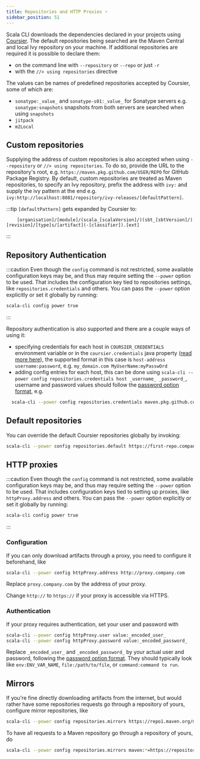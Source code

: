 ```yaml
---
title: Repositories and HTTP Proxies ⚡️
sidebar_position: 51
---
```


Scala CLI downloads the dependencies declared in your projects using [Coursier](https://get-coursier.io/).
The default repositories being searched are the Maven Central and local Ivy repository on your machine.
If additional repositories are required it is possible to declare them:
- on the command line with `--repository` or `--repo` or just `-r`
- with the `//> using repositories` directive

The values can be names of predefined repositories accepted by Coursier, some of which are:
- `sonatype:_value_` and `sonatype-s01:_value_` for Sonatype servers e.g. `sonatype:snapshots`
    snapshots from both servers are searched when using `snapshots`
- `jitpack`
- `m2Local`

## Custom repositories

Supplying the address of custom repositories is also accepted when using `--repository` or `//> using repositories`.
To do so, provide the URL to the repository's root, e.g. `https://maven.pkg.github.com/USER/REPO` for GitHub Package Registry.
By default, custom repositories are treated as Maven repositories, to specify an Ivy repository, prefix the address with `ivy:` and supply the ivy pattern at the end e.g. `ivy:http://localhost:8081/repository/ivy-releases/[defaultPattern]`.

:::tip
`[defaultPattern]` gets expanded by Coursier to: 
```text
    [organisation]/[module]/(scala_[scalaVersion]/)(sbt_[sbtVersion]/)[revision]/[type]s/[artifact](-[classifier]).[ext]
```
:::

## Repository Authentication

:::caution
Even though the `config` command is not restricted, some available configuration keys may be, and thus may
require setting the `--power` option to be used.
That includes the configuration key tied to repositories settings, like `repositories.credentials` and others.
You can pass the `--power` option explicitly or set it globally by running:
```bash ignore
scala-cli config power true
```
:::

Repository authentication is also supported and there are a couple ways of using it:
- specifying credentials for each host in `COURSIER_CREDENTIALS` environment variable or in the `coursier.credentials` java property ([read more here](/docs/guides/java-properties.md)),
    the supported format in this case is `host-address username:password`, e.g. `my_domain.com MyUserName:myPasswOrd`
- adding config entries for each host, this can be done using `scala-cli --power config repositories.credentials host _username_ _password_`,
    username and password values should follow the [password option format](/docs/reference/password-options.md), e.g. 
```bash ignore
  scala-cli --power config repositories.credentials maven.pkg.github.com value:PrivateToken env:GH_TOKEN
```

## Default repositories

You can override the default Coursier repositories globally by invoking:
```bash ignore
scala-cli --power config repositories.default https://first-repo.company.com https://second-repo.company.com
```

## HTTP proxies

:::caution
Even though the `config` command is not restricted, some available configuration keys may be, and thus may
require setting the `--power` option to be used.
That includes configuration keys tied to setting up proxies, like `httpProxy.address` and others.
You can pass the `--power` option explicitly or set it globally by running:
```bash ignore
scala-cli config power true
```
:::

### Configuration

If you can only download artifacts through a proxy, you need to configure it beforehand, like
```bash ignore
scala-cli --power config httpProxy.address http://proxy.company.com
```

Replace `proxy.company.com` by the address of your proxy.

Change `http://` to `https://` if your proxy is accessible via HTTPS.

### Authentication

If your proxy requires authentication, set your user and password with
```bash ignore
scala-cli --power config httpProxy.user value:_encoded_user_
scala-cli --power config httpProxy.password value:_encoded_password_
```

Replace `_encoded_user_` and `_encoded_password_` by your actual user and password, following
the [password option format](/docs/reference/password-options.md). They should typically look like
`env:ENV_VAR_NAME`, `file:/path/to/file`, or `command:command to run`.

## Mirrors

If you're fine directly downloading artifacts from the internet, but would rather have some
repositories requests go through a repository of yours, configure mirror repositories, like
```bash ignore
scala-cli --power config repositories.mirrors https://repo1.maven.org/maven2=https://repository.company.com/maven
```

To have all requests to a Maven repository go through a repository of yours, do
```bash ignore
scala-cli --power config repositories.mirrors maven:*=https://repository.company.com/maven
```
